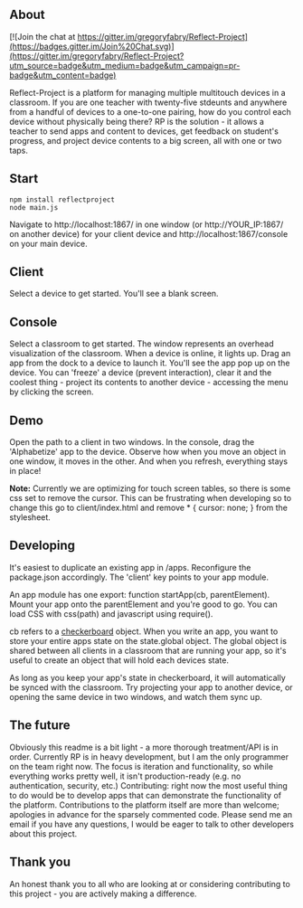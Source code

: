 ## About

[![Join the chat at https://gitter.im/gregoryfabry/Reflect-Project](https://badges.gitter.im/Join%20Chat.svg)](https://gitter.im/gregoryfabry/Reflect-Project?utm_source=badge&utm_medium=badge&utm_campaign=pr-badge&utm_content=badge)

Reflect-Project is a platform for managing multiple multitouch devices in a classroom. If you are one teacher with twenty-five stdeunts and anywhere from a handful of devices to a one-to-one pairing, how do you control each device without physically being there? RP is the solution - it allows a teacher to send apps and content to devices, get feedback on student's progress, and project device contents to a big screen, all with one or two taps.

## Start

    npm install reflectproject
    node main.js
    
Navigate to http://localhost:1867/ in one window (or http://YOUR_IP:1867/ on another device) for your client device and http://localhost:1867/console on your main device.

## Client

Select a device to get started. You'll see a blank screen.

## Console

Select a classroom to get started. The window represents an overhead visualization of the classroom. When a device is online, it lights up. Drag an app from the dock to a device to launch it. You'll see the app pop up on the device. You can 'freeze' a device (prevent interaction), clear it and the coolest thing - project its contents to another device - accessing the menu by clicking the screen.

## Demo

Open the path to a client in two windows. In the console, drag the 'Alphabetize' app to the device. Observe how when you move an object in one window, it moves in the other. And when you refresh, everything stays in place!

**Note:** Currently we are optimizing for touch screen tables, so there is some css set to remove the cursor. This can be frustrating when developing so to change this go to client/index.html and remove * { cursor: none; } from the stylesheet.

## Developing

It's easiest to duplicate an existing app in /apps. Reconfigure the package.json accordingly. The 'client' key points to your app module.

An app module has one export: function startApp(cb, parentElement). Mount your app onto the parentElement and you're good to go. You can load CSS with css(path) and javascript using require().

cb refers to a [checkerboard](https://github.com/gregoryfabry/checkerboard) object. When you write an app, you want to store your entire apps state on the state.global object. The global object is shared between all clients in a classroom that are running your app, so it's useful to create an object that will hold each devices state.

As long as you keep your app's state in checkerboard, it will automatically be synced with the classroom. Try projecting your app to another device, or opening the same device in two windows, and watch them sync up.

## The future

Obviously this readme is a bit light - a more thorough treatment/API is in order. Currently RP is in heavy development, but I am the only programmer on the team right now. The focus is iteration and functionality, so while everything works pretty well, it isn't production-ready (e.g. no authentication, security, etc.) Contributing: right now the most useful thing to do would be to develop apps that can demonstrate the functionality of the platform. Contributions to the platform itself are more than welcome; apologies in advance for the sparsely commented code. Please send me an email if you have any questions, I would be eager to talk to other developers about this project.

## Thank you

An honest thank you to all who are looking at or considering contributing to this project - you are actively making a difference.
